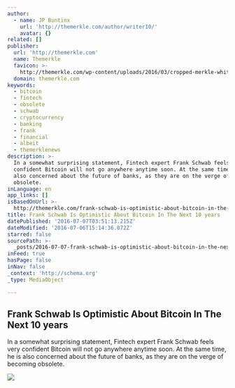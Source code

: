 ```yaml
---
author:
  - name: JP Buntinx
    url: 'http://themerkle.com/author/writer10/'
    avatar: {}
related: []
publisher:
  url: 'http://themerkle.com'
  name: Themerkle
  favicon: >-
    http://themerkle.com/wp-content/uploads/2016/03/cropped-merkle-white-1-192x192.png
  domain: themerkle.com
keywords:
  - bitcoin
  - fintech
  - obsolete
  - schwab
  - cryptocurrency
  - banking
  - frank
  - financial
  - albeit
  - themerklenews
description: >-
  In a somewhat surprising statement, Fintech expert Frank Schwab feels very
  confident Bitcoin will not go anywhere anytime soon. At the same time, he is
  also concerned about the future of banks, as they are on the verge of becoming
  obsolete.
inLanguage: en
app_links: []
isBasedOnUrl: >-
  http://themerkle.com/frank-schwab-is-optimistic-about-bitcoin-in-the-next-10-years/
title: Frank Schwab Is Optimistic About Bitcoin In The Next 10 years
datePublished: '2016-07-07T03:51:13.215Z'
dateModified: '2016-07-06T15:14:36.072Z'
starred: false
sourcePath: >-
  _posts/2016-07-07-frank-schwab-is-optimistic-about-bitcoin-in-the-next-10-year.md
inFeed: true
hasPage: false
inNav: false
_context: 'http://schema.org'
_type: MediaObject

---
```

<article style=""><h1>Frank Schwab Is Optimistic About Bitcoin In The Next 10 years</h1><p>In a somewhat surprising statement, Fintech expert Frank Schwab feels very confident Bitcoin will not go anywhere anytime soon. At the same time, he is also concerned about the future of banks, as they are on the verge of becoming obsolete.</p><img src="http://themerkle.com/wp-content/uploads/2016/07/shutterstock_313850825.jpg" /></article>